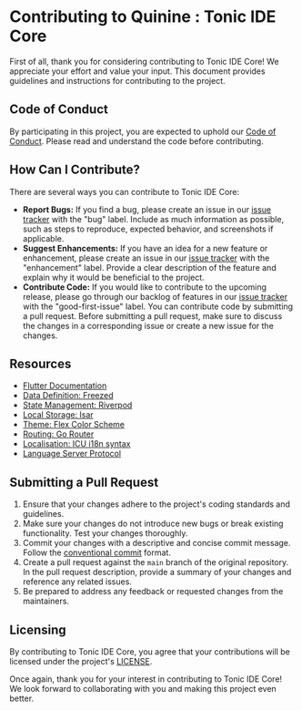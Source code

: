 # Contributing to Quinine : Tonic IDE Core

First of all, thank you for considering contributing to Tonic IDE Core! We appreciate your effort and value your input. This document provides guidelines and instructions for contributing to the project.

## Code of Conduct

By participating in this project, you are expected to uphold our [Code of Conduct](CODE_OF_CONDUCT.md). Please read and understand the code before contributing.

## How Can I Contribute?

There are several ways you can contribute to Tonic IDE Core:

- **Report Bugs:** If you find a bug, please create an issue in our [issue tracker](https://github.com/5hirish/quinine/issues) with the "bug" label. Include as much information as possible, such as steps to reproduce, expected behavior, and screenshots if applicable.
- **Suggest Enhancements:** If you have an idea for a new feature or enhancement, please create an issue in our [issue tracker](https://github.com/5hirish/quinine/issues) with the "enhancement" label. Provide a clear description of the feature and explain why it would be beneficial to the project.
- **Contribute Code:** If you would like to contribute to the upcoming release, please go through our backlog of features in our [issue tracker](https://github.com/5hirish/quinine/issues) with the "good-first-issue" label. You can contribute code by submitting a pull request. Before submitting a pull request, make sure to discuss the changes in a corresponding issue or create a new issue for the changes.

## Resources

- [Flutter Documentation](https://flutter.dev/docs)
- [Data Definition: Freezed](https://pub.dev/documentation/freezed/latest/)
- [State Management: Riverpod](https://docs-v2.riverpod.dev)
- [Local Storage: Isar](https://isar.dev)
- [Theme: Flex Color Scheme](https://docs.flexcolorscheme.com)
- [Routing: Go Router](https://pub.dev/documentation/go_router/latest/)
- [Localisation: ICU i18n syntax](https://unicode-org.github.io/icu/userguide/)
- [Language Server Protocol](https://microsoft.github.io/language-server-protocol/)


## Submitting a Pull Request

1. Ensure that your changes adhere to the project's coding standards and guidelines.
2. Make sure your changes do not introduce new bugs or break existing functionality. Test your changes thoroughly.
3. Commit your changes with a descriptive and concise commit message. Follow the [conventional commit](https://www.conventionalcommits.org/) format.
4. Create a pull request against the `main` branch of the original repository. In the pull request description, provide a summary of your changes and reference any related issues.
5. Be prepared to address any feedback or requested changes from the maintainers.


## Licensing

By contributing to Tonic IDE Core, you agree that your contributions will be licensed under the project's [LICENSE](LICENSE).

Once again, thank you for your interest in contributing to Tonic IDE Core! We look forward to collaborating with you and making this project even better.